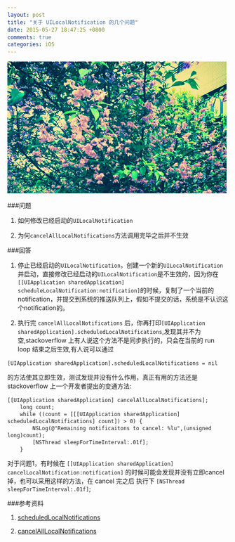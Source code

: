 ```yaml
---
layout: post
title: "关于 UILocalNotification 的几个问题"
date: 2015-05-27 18:47:25 +0800
comments: true
categories: iOS 
---
```

![](/images/201505271852.png)


###问题

1. 如何修改已经启动的`UILocalNotification`

2. 为何`cancelAllLocalNotifications`方法调用完毕之后并不生效


###回答

1. 停止已经启动的`UILocalNotification`，创建一个新的`UILocalNotification`并启动，直接修改已经启动的`UILocalNotification`是不生效的，因为你在`[[UIApplication sharedApplication] scheduleLocalNotification:notification]`的时候，复制了一个当前的notification，并提交到系统的推送队列上，假如不提交的话，系统是不认识这个notification的。

2. 执行完 `cancelAllLocalNotifications` 后，你再打印`[UIApplication sharedApplication].scheduledLocalNotifications`,发现其并不为空,stackoverflow 上有人说这个方法不是同步执行的，只会在当前的 run loop 结束之后生效,有人说可以通过

```objc
[UIApplication sharedApplication].scheduledLocalNotifications = nil
```

的方法使其立即生效，测试发现并没有什么作用，真正有用的方法还是 stackoverflow 上一个开发者提出的变通方法:

```objc
[[UIApplication sharedApplication] cancelAllLocalNotifications];
    long count;
    while ((count = [[[UIApplication sharedApplication] scheduledLocalNotifications] count]) > 0) {
        NSLog(@"Remaining notificaitons to cancel: %lu",(unsigned long)count);
        [NSThread sleepForTimeInterval:.01f];
    }
```

对于问题1，有时候在 `[[UIApplication sharedApplication] cancelLocalNotification:notification]` 的时候可能会发现并没有立即cancel掉，也可以采用这样的方法，在 cancel 完之后 执行下 `[NSThread sleepForTimeInterval:.01f]`;

###参考资料

1. [scheduledLocalNotifications](http://stackoverflow.com/questions/25948037/ios-8-uiapplication-sharedapplication-scheduledlocalnotifications-empty)

2. [cancelAllLocalNotifications](http://stackoverflow.com/questions/13163535/cancelalllocalnotifications-not-working-on-iphone-3gs)

